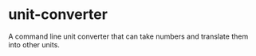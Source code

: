 # unit-converter
A command line unit converter that can take numbers and translate them into other units.
